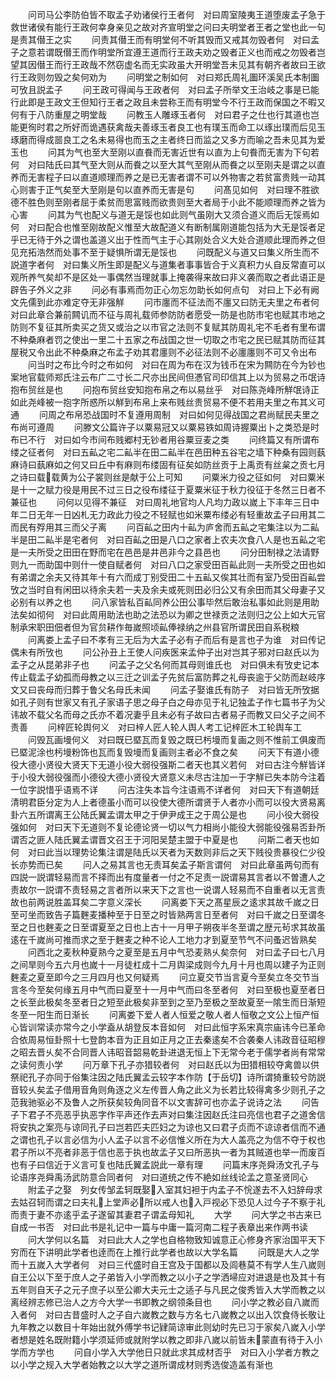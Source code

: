 <!-- { "loadSidebar": true } -->
　　问司马公李防伯皆不取孟子劝诸侯行王者何　对曰周室陵夷王道堕废孟子急于救世诸侯有能行王政何幸身亲见之故对齐宣明堂之问曰夫明堂者王者之堂也此一句是责其僣王之实
　　问责其僣王而有明堂何不听其毁而又戒其勿毁者何　对曰孟子之意若谓既僣王而作明堂所宜遵王道而行王政夫劝之毁者正义也而戒之勿毁者岂望其因僣王而行王政哉不然窃虚名而无实政虽大开明堂吾未见其有朝齐者故曰王欲行王政则勿毁之矣何劝为
　　问明堂之制如何　对曰郑氏周礼圗环溪吴氏本制圗可攷且説孟子
　　问王政可得闻与王政者何　对曰孟子所举文王治岐之事是已能行此即是王政文王但知行王者之政且未尝称王而有明堂今不行王政而保国之不暇又何有于八防重屋之明堂哉
　　问教玉人雕琢玉者何　对曰君子之仕也行其道也岂能更徇时君之所好而诡遇获禽哉夫善琢玉者良工也有璞玉而命工以琢出璞而后见玉琢磨而得成噐良工之名未易得也而玉之主者终日而监之又多方而喻之吾未见其为爱玉也
　　问其为气也至大至刚以直飬而无害近世有以直为上句飬而无害为下句若何　对曰陆氏曰其气至大则从而飬之以至大其气至刚从而飬之以至刚夫是谓之以直养而无害程子曰以直道顺理而养之是已无害者谓不可以外物害之若贫富贵贱一动其心则害于正气矣至大至刚是句以直养而无害是句
　　问髙见如何　对曰理不胜欲德不胜色则至刚者屈于柔贫而思富贱而欲贵则至大者局于小此不能顺理而养之皆为心害
　　问其为气也配义与道无是馁也如此则气虽刚大又须合道义而后无馁焉如何　对曰配合也惟至刚故配义惟至大故配道义有断制属刚道能包括为大无是馁者足乎已无待于外之谓也盖道义出于性而气主于心其刚处合义大处合道顺此理而养之但见充拓浩然而处事不至于疑惧所谓无是馁也
　　问既配义与道又曰集义所生而不説道字者何　对曰集义所生即是配义与道集者事事皆合于义真积力乆自反常直可以观所养气矣却不是区处一事偶然当理就事上掩袭得来故曰非义袭而取之者此语正是辟告子外义之非
　　问必有事焉而勿正心勿忘勿助长如何点句　对曰上下必有阙文先儒到此亦难定夺无非强觧
　　问市廛而不征法而不廛又曰防无夫里之布者何对曰此章合兼前闗讥而不征与周礼载师参防防者愿受一防是也防市宅也赋其市地之防则不复征其所卖买之货又或治之以市官之法则不复赋其防周礼宅不毛者有里布谓不种桑麻者罚之使出一里二十五家之布战国之世一切取之市宅之民已赋其防而征其屋税又令出此不种桑麻之布孟子劝其君廛则不必征法则不必廛廛则不可又令出布
　　问当时之布比今时之布如何　对曰在周为布在汉为钱币在宋为闗防在今为钞也案地官载师郑氏注云布广二寸长二尺亦出民间但慿官司印信其上以为贸易之币氓诗抱布贸丝是也
　　问抱布贸丝安知抱布帛之布以易丝乎　对曰陈尧峰所觧氓诗正如此尧峰被一抱字所惑所以觧到布帛上来布贱丝贵贸易不便不若用夫里之布其义可通
　　问周之布帛恐战国时不复遵用周制　对曰如何见得战国之君尚赋民夫里之布尚可遵周
　　问滕文公篇许子以粟易冠又以粟易铁如周诗握粟出卜之类恐是时布已不行　对曰如今市间布贱郷村无钞者用谷粟豆麦之类
　　问终篇又有所谓布缕之征者何　对曰五畆之宅二畆半在田二畆半在邑田种五谷宅之墙下种桑有园则蓺麻诗曰蓺麻如之何又曰丘中有麻则布缕固有征矣如防丝贡于上禹贡有丝枲之贡七月之诗曰载载黄为公子裳则丝是献于公上可知
　　问粟米力役之征如何　对曰粟米是十一之赋力役是用民不过三日之役布缕征于夏粟米征于秋力役征于冬然三日者不兼征也
　　问何以见得不兼征　对曰周礼地官均人凡均力政以嵗上下丰年三日中年二日无年一日凶札无力政此力役之不轻赋也如米粟布缕必有轻重故孟子曰用其二而民有殍用其三而父子离
　　问百畆之田内十畆为庐舍而五畆之宅集注以为二畆半是田二畆半是宅者何　对曰百畆之田是八口之家者上农夫次食八人是也五畆之宅是一夫所受之田田在野而宅在邑邑是井邑非今之县邑也
　　问分田制禄之法请野则九一而助国中则什一使自赋者何　对曰八口之家受田百畆此则一夫所受之田也如有弟谓之余夫又待其年十有六而成丁别受田二十五畆又俟其壮而有室乃受田百畆尝攷之当时自有闲田以待余夫若一夫及余夫或死则田必归公又有余田而其父母妻子又必别有以养之也
　　问八家皆私百畆同养公田公事毕然后敢治私事如此则是用助法矣如彻何　对曰此周用助法也助之法恐以为卿之世禄贡之法则归之公上如大元官制承宋职田佃者但为官贠耕作毎嵗照顷畆俸禄纳之州县官所谓民田自系税粮
　　问离娄上孟子曰不孝有三无后为大孟子必有子而后有是言也子为谁　对曰传记偶未有所攷也
　　问公孙丑上王使人问疾医来孟仲子出对岂其子邪对曰赵氏以为孟子之从昆弟非子也
　　问孟子之父名何而其母则谁氏也　对曰俱未有攷史记本传止载孟子幼孤而母教之以三迁之训孟子先贫后富防葬之礼母丧逾于父防而赵岐序文又曰丧母而归葬于鲁父名母氏未闻
　　问孟子娶谁氏有防子　对曰皆无所攷据如孔子则有世家又有孔子家语子思之母子白之母亦见于礼记独孟子作七篇书子为父讳故不载父名而母之氏亦不着况妻乎且未必有子故曰古者易子而教又曰父子之间不责善
　　问梓匠轮舆何义　对曰梓人匠人轮人舆人考工记梓匠木工轮舆车工
　　问毁瓦画墁何义　对曰既已塈瓦而复毁之既已杇墁而复画之则不惟前工俱废而已塈泥涂也杇墁粉饰也瓦而复毁墁而复画则主者必不食之矣
　　问天下有道小德役大德小贤役大贤天下无道小役大弱役强斯二者天也其义若何　对曰古注今觧皆详于小役大弱役强而小德役大德小贤役大贤意义未尽古注加一于字觧已失本防今注着一位字説惜乎语焉不详
　　问古注失本旨今注语焉不详者何　对曰天下有道朝廷清明君臣分定为人上者德虽小而可以役使大德所谓贤于人者亦小而可以役大贤易离卦六五所谓离王公陆氏翼孟谓太甲之于伊尹成王之于周公是也
　　问小役大弱役强如何　对曰天下无道则不复论德论贤一切以气力相尚小能役大弱能役强易否卦所谓否之匪人陆氏翼孟谓晋文召王于河阳吴楚主盟于中夏是也
　　问斯二者天也如何　对曰此当以理势论集注谓是陆氏以天者为天数则非后之天下贱役贵暴役仁少役长亦势而已矣
　　问人之易其言也无责耳矣孟子斯言谓何　对曰此章虽两句而有四説一説谓轻易而言不择而出有度量者一付之不足责一説谓易其言者以不曽遭人之责故尔一説谓不责轻易之言者所以来天下之言也一说谓人轻易而不自重者以无言责故也前两说胜盖耳矣二字意义深长
　　问离娄下天之髙星辰之逺求其故千嵗之日至可坐而致告子篇麰麦播种至于日至之时皆熟两言日至者何　对曰千嵗之日至谓冬至之日也麰麦之日至谓夏至之日也上古十一月甲子朔夜半冬至谓之歴元茍求其故虽逺在千嵗尚可推而求之至于麰麦之种不论人工地力才到夏至节气不问蚤迟皆熟矣
　　问西北之麦秋种夏熟今之夏至是五月中气恐麦熟乆矣奈何　对曰孟子曰七八月之间旱则今五六月也嵗十一月徒杠成十二月舆梁成则今九月十月也周以建子为正则麰麦之夏至即今之三月四月也又何疑焉
　　问立夏交节当言夏今至矣立冬交节当言冬今至矣何缘五月中气而曰夏至十一月中气而曰冬至者何　对曰至极也夏至者日之长至此极矣冬至者日之短至此极矣非至到之至乃至极之至故夏至一隂生而日渐短冬至一阳生而日渐长
　　问离娄下爱人者人恒爱之敬人者人恒敬之文公上恒产恒心皆训常读亦常今之小学盍从胡登反本音如何　对曰此恒字系宋真宗庙讳今已革命合依周易恒卦照十七登韵本音为正且如正月之正去秦逺矣不合袭秦人讳政音征昭穆之昭去晋乆矣不合同晋人讳昭音韶易乾卦进退无恒上下无常今老于儒学者尚有常常之读何责小学
　　问万章下孔子亦猎较者何　对曰赵氏以为田猎相较夺禽兽以供祭祀孔子亦同于俗集注因之陆氏翼孟云较字本作防【于岳切】诗所谓猗重较兮防説音较乆矣孟子借用音角则角逐之义左传晋人角之此义为长若比较得禽多少则孔子之范我驰驱必不及鲁人之所获矣较角同音不以文害辞可也亦孟子说诗之法
　　问告子下君子不亮恶乎执恶字作平声还作去声对曰集注因赵氏注曰亮信也君子之道舍信将安执之案亮与谅同孔子曰岂若匹夫匹妇之为谅也又曰君子贞而不谅谅者信而不通之谓也孔子以言必信为小人孟子以言不必信惟义所在为大人盖亮之为信不夺于权也君子所以不亮者非恶于信也恶于执也故孟子又曰所恶执一者为其贼道也举一而废百也有子曰信近于义言可复也陆氏翼孟説此一章有理
　　问篇末序尧舜汤文孔子与论语序尧舜禹汤武防意合同者何　对曰道统之传不絶如丝线论孟之意圣贤同心
　　附孟子之娶　列女传邹孟轲既娶入室其妇袒于内孟子不恱遂去不入妇辞母求去姑召轲而谓之曰夫礼上堂声必所以戒人也入戸视必下恐见人过今子不察于礼而责于妻不亦逺乎孟子遂留其妻君子谓孟母知礼
　　大学
　　问大学之书古来已自成一书否　对曰此书是礼记中一篇与中庸一篇河南二程子表章出来作两书读
　　问大学何以名篇　对曰此大人之学也自格物致知诚意正心修身齐家治国平天下穷而在下讲明此学者也逹而在上推行此学者也故以大学名篇
　　问既是大人之学而十五嵗入大学者何　对曰三代盛时自王宫及于国都以及闾巷莫不有学人生八嵗则自王公以下至于庶人之子弟皆入小学而教之以小子之学洒埽应对进退是也及其十有五年则自天子之元子庶子以至公卿大夫元士之适子与凡民之俊秀皆入大学而教之以离经辨志修已治人之方今大学一书即教之纲领条目也
　　问小学之教必自八嵗而入者何　对曰古昔盛时人之子自六嵗教之数与方名七八嵗教之以出入饮食侍长敬让九年教之以数目十年始出就外傅学书记肄简谅审此则幼时先已习于家矣八嵗入小学者想是姓名既附籍小学须延师或就附学以教之即非八嵗以前皆未蒙直有待于入小学而方学也
　　问自小学入大学他日只就此求其成材否乎　对曰入小学者方教之以小学之规入大学者始教之以大学之道所谓成材则秀选俊造盖有渐也

